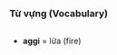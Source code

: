 ### Từ vựng (Vocabulary)

<div style="column-count:2;">
    <ul>
        <li><strong>aggi</strong> = lửa (fire)</li>
    </ul>
</div>
